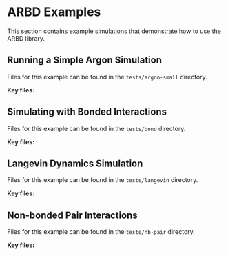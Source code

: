 # ARBD Examples

This section contains example simulations that demonstrate how to use the ARBD library.

## Running a Simple Argon Simulation

Files for this example can be found in the `tests/argon-small` directory.

**Key files:**


## Simulating with Bonded Interactions

Files for this example can be found in the `tests/bond` directory.

**Key files:**


## Langevin Dynamics Simulation

Files for this example can be found in the `tests/langevin` directory.

**Key files:**


## Non-bonded Pair Interactions

Files for this example can be found in the `tests/nb-pair` directory.

**Key files:**


